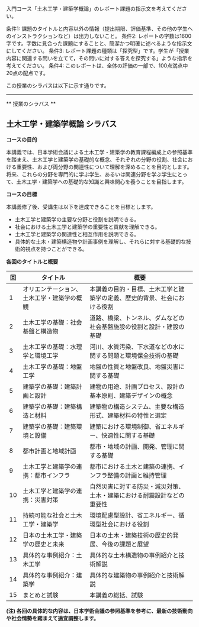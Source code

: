 入門コース「土木工学・建築学概論」のレポート課題の指示文を考えてください。

条件1: 課題のタイトルと内容以外の情報（提出期限、評価基準、その他の学生へのインストラクションなど）は出力しないこと。
条件2: レポートの字数は1600字です。字数に見合った課題にすることと、簡潔かつ明確に述べるような指示文にしてください。
条件3: レポート課題の種類は「探究型」です。学生が「授業内容に関連する問いを立てて，その問いに対する答えを探究する」ような指示を考えてください。
条件4: このレポートは、全体の評価の一部で、100点満点中20点の配点です。

この授業のシラバスは以下に示す通りです。

---------------------------------------
** 授業のシラバス **
## 土木工学・建築学概論 シラバス

**コースの目的**

本講義では、日本学術会議による土木工学・建築学の教育課程編成上の参照基準を踏まえ、土木工学と建築学の基礎的な概念、それぞれの分野の役割、社会における重要性、および両分野の関連性について理解を深めることを目的とします。  将来、これらの分野を専門的に学ぶ学生、あるいは関連分野を学ぶ学生にとって、土木工学・建築学への基礎的な知識と興味関心を養うことを目指します。


**コースの目標**

本講義修了後、受講生は以下を達成できることを目標とします。

* 土木工学と建築学の主要な分野と役割を説明できる。
* 社会における土木工学と建築学の重要性と貢献を理解できる。
* 土木工学と建築学の関連性と相互作用を説明できる。
* 具体的な土木・建築構造物や計画事例を理解し、それらに対する基礎的な技術的視点を持つことができる。


**各回のタイトルと概要**

| 回 | タイトル                                     | 概要                                                                     |
|---|----------------------------------------------|--------------------------------------------------------------------------|
| 1 | オリエンテーション、土木工学・建築学の概観     | 本講義の目的・目標、土木工学と建築学の定義、歴史的背景、社会における役割  |
| 2 | 土木工学の基礎：社会基盤と構造物              | 道路、橋梁、トンネル、ダムなどの社会基盤施設の役割と設計・建設の基礎           |
| 3 | 土木工学の基礎：水理学と環境工学             | 河川、水質汚染、下水道などの水に関する問題と環境保全技術の基礎             |
| 4 | 土木工学の基礎：地盤工学                     | 地盤の性質と地盤改良、地盤災害に関する基礎                           |
| 5 | 建築学の基礎：建築計画と設計                 | 建物の用途、計画プロセス、設計の基本原則、建築デザインの概念               |
| 6 | 建築学の基礎：建築構造と材料                 | 建築物の構造システム、主要な構造形式、建築材料の特性と選定                  |
| 7 | 建築学の基礎：建築環境と設備                 | 建築における環境制御、省エネルギー、快適性に関する基礎                       |
| 8 | 都市計画と地域計画                          | 都市・地域の計画、開発、管理に関する基礎                               |
| 9 | 土木工学と建築学の連携：都市インフラ           | 都市における土木と建築の連携、インフラ整備の計画と維持管理                  |
| 10| 土木工学と建築学の連携：災害対策             | 自然災害に対する防災・減災対策、土木・建築における耐震設計などの重要性       |
| 11| 持続可能な社会と土木工学・建築学             | 環境配慮型設計、省エネルギー、循環型社会における役割                         |
| 12| 日本の土木工学・建築学の歴史と未来           | 日本の土木・建築技術の歴史的発展、今後の課題と展望                          |
| 13| 具体的な事例紹介：土木工学                   | 具体的な土木構造物の事例紹介と技術解説                                     |
| 14| 具体的な事例紹介：建築学                   | 具体的な建築物の事例紹介と技術解説                                     |
| 15| まとめと試験                                 | 本講義の総括、試験                                                     |


**(注) 各回の具体的な内容は、日本学術会議の参照基準を参考に、最新の技術動向や社会情勢を踏まえて適宜調整します。**
